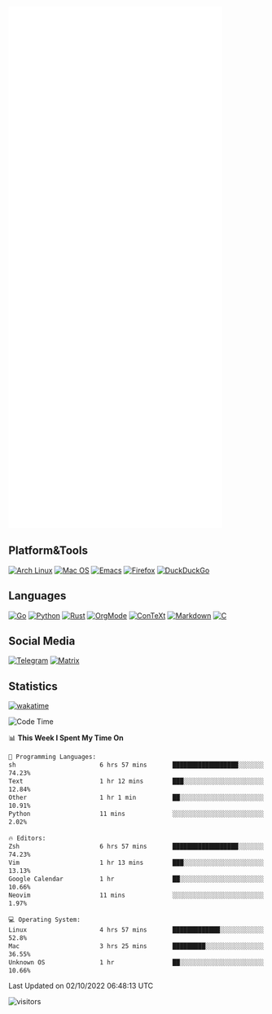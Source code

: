![Metrics](https://github.com/SteamedFish/SteamedFish/blob/master/github-metrics.svg)

## Platform&Tools

[![Arch Linux](https://img.shields.io/badge/ArchLinux-1793D1?logo=arch-linux&logoColor=fff&style=flat-square)](https://archlinux.org/)
[![Mac OS](https://img.shields.io/badge/MacOS-000000?style=flat-square&logo=macos&logoColor=F0F0F0)](https://www.apple.com/macos/)
[![Emacs](https://img.shields.io/badge/Emacs-%237F5AB6.svg?&style=flat-square&logo=gnu-emacs&logoColor=white)](https://www.gnu.org/software/emacs/)
[![Firefox](https://img.shields.io/badge/Firefox-FF7139?style=flat-square&logo=Firefox-Browser&logoColor=white)](https://firefox.com/)
[![DuckDuckGo](https://img.shields.io/badge/DuckDuckGo-DE5833?style=flat-square&logo=DuckDuckGo&logoColor=white)](https://duckduckgo.com/)

## Languages

[![Go](https://img.shields.io/badge/Golang-%2300ADD8.svg?style=flat-square&logo=go&logoColor=white)](https://golang.org/)
[![Python](https://img.shields.io/badge/Python-3670A0?style=flat-square&logo=python&logoColor=ffdd54)](https://www.python.org/)
[![Rust](https://img.shields.io/badge/Rust-%23000000.svg?style=flat-square&logo=rust&logoColor=white)](https://www.rust-lang.org/)
[![OrgMode](https://img.shields.io/badge/OrgMode-%23000000.svg?style=flat-square&logo=org&logoColor=white)](https://orgmode.org/)
[![ConTeXt](https://img.shields.io/badge/ConTeXt-%23008080.svg?style=flat-square&logo=latex&logoColor=white)](https://contextgarden.net/)
[![Markdown](https://img.shields.io/badge/MarkDown-%23000000.svg?style=flat-square&logo=markdown&logoColor=white)](https://daringfireball.net/projects/markdown/)
[![C](https://img.shields.io/badge/C-%2300599C.svg?style=flat-square&logo=c&logoColor=white)](https://www.iso.org/standard/74528.html)

## Social Media
[![Telegram](https://img.shields.io/badge/SteamedFish-2CA5E0?style=social&logo=telegram&logoColor=white)](https://t.me/SteamedFish)
[![Matrix](https://img.shields.io/badge/SteamedFish-2CA5E0?style=social&logo=matrix&logoColor=black)](https://matrix.to/#/@i:steamedfish.org)

## Statistics
[![wakatime](https://wakatime.com/badge/user/168280d6-fcf2-4b4f-ad3a-dc4612f35b38.svg)](https://wakatime.com/@168280d6-fcf2-4b4f-ad3a-dc4612f35b38)

<!--START_SECTION:waka-->
![Code Time](http://img.shields.io/badge/Code%20Time-2%2C032%20hrs%2033%20mins-blue)

📊 **This Week I Spent My Time On** 

```text
💬 Programming Languages: 
sh                       6 hrs 57 mins       ██████████████████░░░░░░░   74.23% 
Text                     1 hr 12 mins        ███░░░░░░░░░░░░░░░░░░░░░░   12.84% 
Other                    1 hr 1 min          ██░░░░░░░░░░░░░░░░░░░░░░░   10.91% 
Python                   11 mins             ░░░░░░░░░░░░░░░░░░░░░░░░░   2.02%

🔥 Editors: 
Zsh                      6 hrs 57 mins       ██████████████████░░░░░░░   74.23% 
Vim                      1 hr 13 mins        ███░░░░░░░░░░░░░░░░░░░░░░   13.13% 
Google Calendar          1 hr                ██░░░░░░░░░░░░░░░░░░░░░░░   10.66% 
Neovim                   11 mins             ░░░░░░░░░░░░░░░░░░░░░░░░░   1.97%

💻 Operating System: 
Linux                    4 hrs 57 mins       █████████████░░░░░░░░░░░░   52.8% 
Mac                      3 hrs 25 mins       █████████░░░░░░░░░░░░░░░░   36.55% 
Unknown OS               1 hr                ██░░░░░░░░░░░░░░░░░░░░░░░   10.66%

```


 Last Updated on 02/10/2022 06:48:13 UTC
<!--END_SECTION:waka-->

![visitors](https://visitor-badge.laobi.icu/badge?page_id=SteamedFish.SteamedFish)
